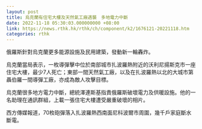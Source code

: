 ```yaml
---
layout: post
title: 烏克蘭有住宅大樓及天然氣工廠遇襲　多地電力中斷
date: 2022-11-18 05:30:03.000000000 +08:00
link: https://news.rthk.hk/rthk/ch/component/k2/1676121-20221118.htm
categories: rthk
---
```


俄羅斯針對烏克蘭更多能源設施及民用建築，發動新一輪轟炸。

烏克蘭當局表示，一枚導彈擊中位於南部城市扎波羅熱附近的沃利尼揚斯克市一座住宅大樓，最少7人死亡；東部一間天然氣工廠，以及在扎波羅熱以北的大城市第聶伯羅一間導彈工廠，亦成為敵人攻擊目標。

烏克蘭很多地方電力中斷，總統澤連斯基指責俄羅斯破壞電力及供暖設施。他的一名助理在通訊群組，上載一張住宅大樓遭受嚴重破壞的相片。

西方傳媒報道，70枚砲彈落入扎波羅熱西南面尼科波爾市周圍，幾千戶家庭斷水斷電。
